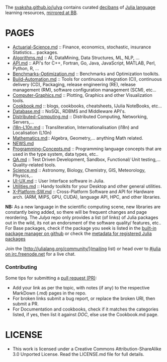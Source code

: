 The [svaksha.github.io/julya](http://svaksha.github.io/julya) contains curated [decibans](http://en.wikipedia.org/wiki/Ban_%28information%29) of [Julia language](https://github.com/JuliaLang) learning resources, [mirrored at BB](https://bitbucket.org/svaksha/julya).


# PAGES
* [Actuarial-Science.md](https://github.com/svaksha/julya/blob/master/Actuarial-Science.md) :: Finance, economics, stochastic, insurance Statistics... packages.
* [Algorithms.md](https://github.com/svaksha/julya/blob/master/Algorithms.md) :: AI, DataMining, Data Structures, ML, NLP, ...
* [API.md](https://github.com/svaksha/julya/blob/master/API.md) :: API's for C++, Fortran, Go, Java, JavaScript, MATLAB, Perl, Python, R, ...
* [Benchmarks-Optimization.md](https://github.com/svaksha/julya/blob/master/Benchmarks-Optimization.md) :: Benchmarks and Optimization toolkits.
* [Build-Automation.md](https://github.com/svaksha/julya/blob/master/Build-Automation.md) :: Tools for continuous integration (CI),  continuous delivery (CD), Packaging, release engineering (RE), release management (RM), software configuration management (SCM), etc...
* [Computer-Graphics.md](https://github.com/svaksha/julya/blob/master/Computer-Graphics.md) :: Plotting, Graphics and other Visualization tools.
* [Cookbook.md](https://github.com/svaksha/julya/blob/master/Cookbook.md) :: blogs, cookbooks, cheatsheets, IJulia NoteBooks, etc...
* [Database.md](https://github.com/svaksha/julya/blob/master/Database.md) :: NoSQL, RDBMS and Middleware API's.
* [Distributed-Computing.md](https://github.com/svaksha/julya/blob/master/Distributed-Computing.md) :: Distributed Computing, Networking, Servers,...
* [i18n-L10n.md](https://github.com/svaksha/julya/blob/master/i18n-L10n.md) :: Transliteration, Internationalisation (i18n) and Localisation (L10n)
* [Mathematics.md](https://github.com/svaksha/julya/blob/master/Mathematics.md):: Algebra, Geometry,... anything Math related.
* [NEWS.md](https://github.com/svaksha/julya/blob/master/NEWS.md)
* [Programming-Concepts.md](https://github.com/svaksha/julya/blob/master/Programming-Concepts.md) :: Programming language concepts that are used in the type system, data types, etc..
* [QA.md](https://github.com/svaksha/julya/blob/master/QA.md) :: Test Driven Development, Sandbox, Functional/ Unit testing,... Quality-related tools.
* [Science.md](https://github.com/svaksha/julya/blob/master/Science.md) :: Astronomy, Biology, Chemistry, GIS, Meteorology, Physics,..
* [UI-UX.md](https://github.com/svaksha/julya/blob/master/UI-UX.md) :: User Interface software in Julia.
* [Utilities.md](https://github.com/svaksha/julya/blob/master/Utilities.md) :: Handy toolkits for your Desktop and other general utilities.
* [X-Platform-SW.md](https://github.com/svaksha/julya/blob/master/X-Platform-SW.md) :: Cross-Platform Software and API for Hardware arch. (ARM, MIPS, GPU, CUDA), language API, HPC, and other libraries.


**NB:** As a new language in the scientific computing scene, new libraries are constantly being added, so there will be frequent changes and page reordering. The *Julya* repo only provides a list (of links) of Julia packages out in the wild, its not an endorsment of the software quality/ features, etc.. For Base packages, check if the package you seek is listed in the [built-in package manager on github](https://github.com/JuliaLang/METADATA.jl) or check the [metadata for registered Julia packages](http://docs.julialang.org/en/latest/packages/packagelist/)

Join the [http://julialang.org/community/](mailing list) or head over to [#julia on irc.freenode.net](http://webchat.freenode.net/?channels=julia) for a live chat.


### Contributing
Some tips for submitting a [pull request (PR)](https://github.com/svaksha/julya/pulls):
* Add your link as per the topic, with notes (if any) to the respective MarkDown (.md) pages in the repo.
* For broken links submit a bug report, or replace the broken URI, then submit a PR.
* For Documentation and cookbooks, check if it matches the categories listed, if yes, then list it against *DOC*, else use the Cookbook.md page.


# LICENSE 
* This work is licensed under a Creative Commons Attribution-ShareAlike 3.0 Unported License. Read the LICENSE.md file for full details.

